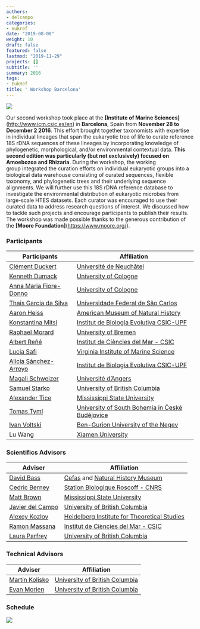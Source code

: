 ```yaml
---
authors:
- delcampo
categories:
- eukref
date: "2019-08-08"
weight: 10
draft: false
featured: false
lastmod: "2019-11-29"
projects: []
subtitle: ''
summary: 2016
tags:
- EukRef
title: ' Workshop Barcelona'
---
```


![](../barcelona_picture.jpg)

Our second workshop took place at the **[Institute of Marine Sciences]**(http://www.icm.csic.es/en) in **Barcelona**, Spain from **November 28 to December 2 2016**. This effort brought together taxonomists with expertise in individual lineages that span the eukaryotic tree of life to curate reference 18S rDNA sequences of these lineages by incorporating knowledge of phylogenetic, morphological, and/or environmental contextual data. **This second edition was particularly (but not exclusively) focused on Amoebozoa and Rhizaria**. During the workshop, the working group integrated the curation efforts on individual eukaryotic groups into a biological data warehouse consisting of curated sequences, flexible taxonomy, and phylogenetic trees and their underlying sequence alignments. We will further use this 18S rDNA reference database to investigate the environmental distribution of eukaryotic microbes from large-scale HTES datasets. Each curator was encouraged to use their curated data to address research questions of interest. We discussed how to tackle such projects and encourage participants to publish their results. The workshop was made possible thanks to the generous contribution of the **[Moore Foundation]**(https://www.moore.org/).

### Participants

| Participants           | Affiliation                                     |
|------------------------|-------------------------------------------------|
| [Clément Duckert](https://www.researchgate.net/profile/Clement_Duckert)        | [Université de Neuchâtel](https://www.unine.ch/)                         |
| [Kenneth Dumack](https://scholar.google.com/citations?user=DNhwgKMAAAAJ&hl)         | [University of Cologne](https://www.portal.uni-koeln.de/index.php?id=9441&L=1)                           |
| [Anna Maria Fiore-Donno](https://scholar.google.com/citations?user=g6bgXiYAAAAJ&hl) | [University of Cologne](https://www.portal.uni-koeln.de/index.php?id=9441&L=1)                           |
| [Thais Garcia da Silva](https://scholar.google.com/citations?user=Xxb-fK8AAAAJ&hl)  | [Universidade Federal de São Carlos](https://www2.ufscar.br/)              |
| [Aaron Heiss](https://scholar.google.com/citations?user=GbEK4pgAAAAJ&hl)            | [American Museum of Natural History](https://www.amnh.org/)              |
| [Konstantina Mitsi](https://scholar.google.com/citations?user=xNwXHQMAAAAJ)      | [Institut de Biologia Evolutiva CSIC-UPF](https://www.ibe.upf-csic.es/)         |
| [Raphael Morard](https://scholar.google.com/citations?user=XPkuQ00AAAAJ&hl)         | [University of Bremen](https://www.uni-bremen.de/en/)                            |
| [Albert Reñé](https://scholar.google.com/citations?user=35qLnwYAAAAJ&hl)            | [Institut de Ciències del Mar - CSIC](http://www.icm.csic.es/)                    |
| [Lucia Safi](https://www.researchgate.net/profile/Lucia_Safi)             | [Virginia Institute of Marine Science](https://www.vims.edu/)            |
| [Alicia Sánchez-Arroyo](https://www.researchgate.net/profile/Alicia_Arroyo2)  | [Institut de Biologia Evolutiva CSIC-UPF](https://www.ibe.upf-csic.es/)         |
| [Magali Schweizer](https://scholar.google.com/citations?user=uQT19L8AAAAJ&hl)       | [Université d’Angers](https://www.univ-angers.fr/en/index.html)                             |
| [Samuel Starko](https://scholar.google.com/citations?user=oJuqLbkAAAAJ&hl)          | [University of British Columbia](https://www.ubc.ca/)                   |
| [Alexander Tice](https://scholar.google.com/citations?user=mNBUN94AAAAJ&hl)         | [Mississippi State University](https://www.msstate.edu/)                   |
| [Tomas Tyml](https://www.researchgate.net/profile/Tomas_Tyml)             | [University of South Bohemia in České Budějovice](https://www.prf.jcu.cz/en/) |
| [Ivan Voltski](https://scholar.google.com/citations?user=cVLjdmIAAAAJ&hl)           | [Ben-Gurion University of the Negev](https://in.bgu.ac.il/en/Pages/default.aspx)              |
| Lu Wang                | [Xiamen University](https://en.xmu.edu.cn/)                               |

### Scientifics Advisors

| Adviser          | Affiliation                                   |
|------------------|----------------------------------------------|
| [David Bass](https://scholar.google.com/citations?user=Rl2bCwEAAAAJ&hl)       | [Cefas](https://www.cefas.co.uk/) and [Natural History Museum](https://www.nhm.ac.uk/)         |
| [Cedric Berney](https://www.researchgate.net/profile/Cedric_Berney2)    | [Station Biologique Roscoff - CNRS](http://www.sb-roscoff.fr/)            |
| [Matt Brown](https://scholar.google.com/citations?user=UvN4AQsdfygC&hl)       | [Mississippi State University](https://www.msstate.edu/)                |
| [Javier del Campo](https://scholar.google.com/citations?user=Mty5iQYAAAAJ&hl) | [University of British Columbia](https://www.ubc.ca/)               |
| [Alexey Kozlov](https://scholar.google.com/citations?user=53XUORcAAAAJ&hl)    | [Heidelberg Institute for Theoretical Studies](https://www.h-its.org/) |
| [Ramon Massana](https://scholar.google.com/citations?user=89bio_EAAAAJ&hl)    | [Institut de Ciències del Mar - CSIC](http://www.icm.csic.es/)          |
| [Laura Parfrey](https://scholar.google.com/citations?user=HsrJYaoAAAAJ&hl)    | [University of British Columbia](https://www.ubc.ca/)                |

### Technical Advisors


| Adviser        | Affiliation                     |
|----------------|--------------------------------|
| [Martin Kolisko](https://scholar.google.com/citations?user=hfRmRWcAAAAJ&hl) | [University of British Columbia](https://www.ubc.ca/)  |
| [Evan Morien](https://scholar.google.com/citations?user=5lLaKqEAAAAJ&hl)    | [University of British Columbia](https://www.ubc.ca/)  |

### Schedule

![](../barcelona_schedule.png)
